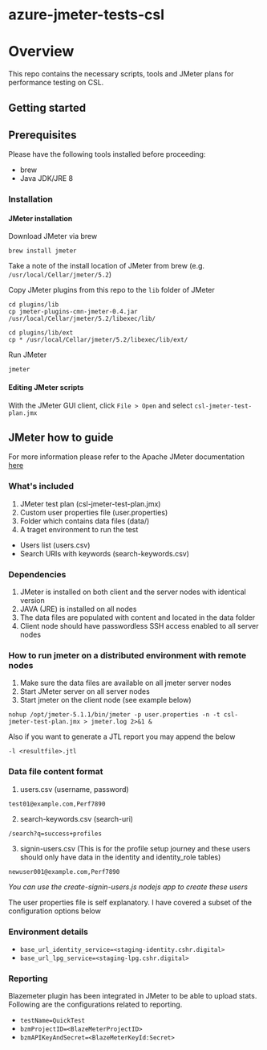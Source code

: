 # azure-jmeter-tests-csl
# Overview
This repo contains the necessary scripts, tools and JMeter plans for performance testing on CSL.

## Getting started
## Prerequisites
Please have the following tools installed before proceeding:
* brew
* Java JDK/JRE 8 

### Installation 
#### JMeter installation
Download JMeter via brew
```
brew install jmeter
```
Take a note of the install location of JMeter from brew (e.g. `/usr/local/Cellar/jmeter/5.2`)

Copy JMeter plugins from this repo to the `lib` folder of JMeter
```
cd plugins/lib
cp jmeter-plugins-cmn-jmeter-0.4.jar /usr/local/Cellar/jmeter/5.2/libexec/lib/  

cd plugins/lib/ext
cp * /usr/local/Cellar/jmeter/5.2/libexec/lib/ext/
```

Run JMeter
```
jmeter
```

#### Editing JMeter scripts
With the JMeter GUI client, click `File > Open` and select `csl-jmeter-test-plan.jmx`


## JMeter how to guide

For more information please refer to the Apache JMeter documentation [here](https://jmeter.apache.org/usermanual/remote-test.html)

### What's included

1. JMeter test plan (csl-jmeter-test-plan.jmx)
2. Custom user properties file (user.properties)
3. Folder which contains data files (data/)
4. A traget environment to run the test 

* Users list (users.csv)
* Search URIs with keywords (search-keywords.csv)

### Dependencies

1. JMeter is installed on both client and the server nodes with identical version
2. JAVA (JRE) is installed on all nodes
3. The data files are populated with content and located in the data folder
4. Client node should have passwordless SSH access enabled to all server nodes

### How to run jmeter on a distributed environment with remote nodes

1. Make sure the data files are available on all jmeter server nodes
2. Start JMeter server on all server nodes
3. Start jmeter on the client node (see example below)

```nohup /opt/jmeter-5.1.1/bin/jmeter -p user.properties -n -t csl-jmeter-test-plan.jmx > jmeter.log 2>&1 &```

Also if you want to generate a JTL report you may append the below 

```-l <resultfile>.jtl```

### Data file content format

1. users.csv (username, password)

```test01@example.com,Perf7890```

2. search-keywords.csv (search-uri)

```/search?q=success+profiles```

3. signin-users.csv (This is for the profile setup journey and these users should only have data in the identity and identity_role tables)

```newuser001@example.com,Perf7890```

_You can use the create-signin-users.js nodejs app to create these users_

The user properties file is self explanatory. I have covered a subset of the configuration options below

### Environment details

* ```base_url_identity_service=<staging-identity.cshr.digital>```
* ```base_url_lpg_service=<staging-lpg.cshr.digital>```

### Reporting

Blazemeter plugin has been integrated in JMeter to be able to upload stats. Following are the configurations related to reporting.

* ```testName=QuickTest```
* ```bzmProjectID=<BlazeMeterProjectID>```
* ```bzmAPIKeyAndSecret=<BlazeMeterKeyId:Secret>```

